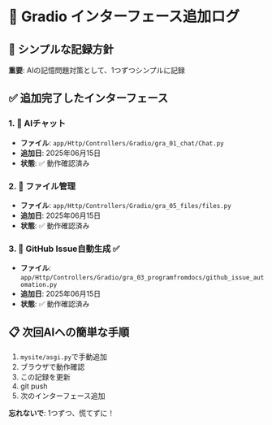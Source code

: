 # 📝 Gradio インターフェース追加ログ

## 🎯 シンプルな記録方針

**重要**: AIの記憶問題対策として、1つずつシンプルに記録

## ✅ 追加完了したインターフェース

### 1. 💬 AIチャット
- **ファイル**: `app/Http/Controllers/Gradio/gra_01_chat/Chat.py`
- **追加日**: 2025年06月15日
- **状態**: ✅ 動作確認済み

### 2. 📁 ファイル管理  
- **ファイル**: `app/Http/Controllers/Gradio/gra_05_files/files.py`
- **追加日**: 2025年06月15日  
- **状態**: ✅ 動作確認済み

### 3. 🤖 GitHub Issue自動生成 ✅
- **ファイル**: `app/Http/Controllers/Gradio/gra_03_programfromdocs/github_issue_automation.py`
- **追加日**: 2025年06月15日
- **状態**: ✅ 動作確認済み

## 📋 次回AIへの簡単な手順

1. `mysite/asgi.py`で手動追加
2. ブラウザで動作確認
3. この記録を更新
4. git push
5. 次のインターフェース追加

**忘れないで**: 1つずつ、慌てずに！
